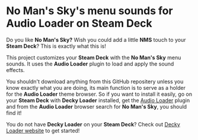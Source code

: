 # No Man's Sky's menu sounds for Audio Loader on Steam Deck

Do you like **No Man's Sky?** Wish you could add a little **NMS** touch to your **Steam Deck**? This is exactly what this is!

This project customizes your **Steam Deck** with the **No Man's Sky** menu sounds. It uses the **Audio Loader** plugin to load and apply the sound effects.

You shouldn't download anything from this GitHub repositery unless you know exactly what you are doing, its main function is to serve as a holder for the **Audio Loader** theme browser. So if you want to install it easily, go on your **Steam Deck** with **Decky Loader** installed, get the [Audio Loader](https://github.com/DeckThemes/SDH-AudioLoader) plugin and from the **Audio Loader** browser search for **No Man's Sky**, you should find it!

You do not have **Decky Loader** on your **Steam Deck**? Check out [Decky Loader website](https://wiki.deckbrew.xyz/) to get started!
